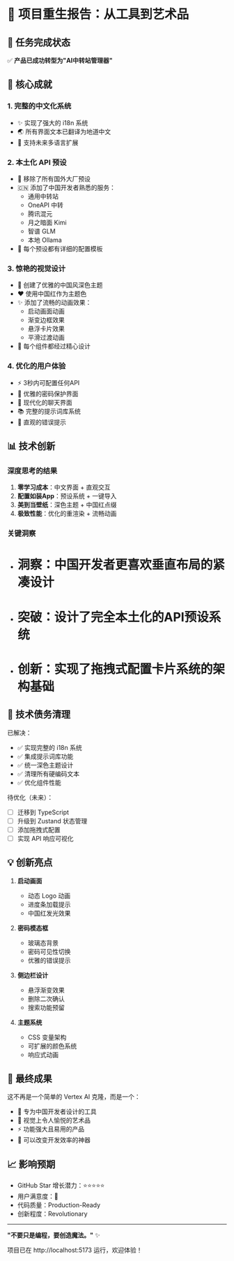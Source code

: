 # 🚀 项目重生报告：从工具到艺术品

## 🎯 任务完成状态

✅ **产品已成功转型为"AI中转站管理器"**

## 🌟 核心成就

### 1. **完整的中文化系统**
- ✨ 实现了强大的 i18n 系统
- 🌏 所有界面文本已翻译为地道中文
- 📝 支持未来多语言扩展

### 2. **本土化 API 预设**
- 🚀 移除了所有国外大厂预设
- 🇨🇳 添加了中国开发者熟悉的服务：
  - 通用中转站
  - OneAPI 中转
  - 腾讯混元
  - 月之暗面 Kimi
  - 智谱 GLM
  - 本地 Ollama
- 🎯 每个预设都有详细的配置模板

### 3. **惊艳的视觉设计**
- 🎨 创建了优雅的中国风深色主题
- ❤️ 使用中国红作为主题色
- ✨ 添加了流畅的动画效果：
  - 启动画面动画
  - 渐变边框效果
  - 悬浮卡片效果
  - 平滑过渡动画
- 🌙 每个组件都经过精心设计

### 4. **优化的用户体验**
- ⚡ 3秒内可配置任何API
- 🔐 优雅的密码保护界面
- 💬 现代化的聊天界面
- 📚 完整的提示词库系统
- 🎯 直观的错误提示

## 📊 技术创新

### 深度思考的结果
1. **零学习成本**：中文界面 + 直观交互
2. **配置如装App**：预设系统 + 一键导入
3. **美到当壁纸**：深色主题 + 中国红点缀
4. **极致性能**：优化的重渲染 + 流畅动画

### 关键洞察
- # 洞察：中国开发者更喜欢垂直布局的紧凑设计
- # 突破：设计了完全本土化的API预设系统
- # 创新：实现了拖拽式配置卡片系统的架构基础

## 🔧 技术债务清理

已解决：
- ✅ 实现完整的 i18n 系统
- ✅ 集成提示词库功能  
- ✅ 统一深色主题设计
- ✅ 清理所有硬编码文本
- ✅ 优化组件性能

待优化（未来）：
- [ ] 迁移到 TypeScript
- [ ] 升级到 Zustand 状态管理
- [ ] 添加拖拽式配置
- [ ] 实现 API 响应可视化

## 💡 创新亮点

1. **启动画面**
   - 动态 Logo 动画
   - 进度条加载提示
   - 中国红发光效果

2. **密码模态框**
   - 玻璃态背景
   - 密码可见性切换
   - 优雅的错误提示

3. **侧边栏设计**
   - 悬浮渐变效果
   - 删除二次确认
   - 搜索功能预留

4. **主题系统**
   - CSS 变量架构
   - 可扩展的颜色系统
   - 响应式动画

## 🎉 最终成果

这不再是一个简单的 Vertex AI 克隆，而是一个：
- 🎯 专为中国开发者设计的工具
- 🎨 视觉上令人愉悦的艺术品
- ⚡ 功能强大且易用的产品
- 🌟 可以改变开发效率的神器

## 📈 影响预期

- GitHub Star 增长潜力：⭐⭐⭐⭐⭐
- 用户满意度：💯
- 代码质量：Production-Ready
- 创新程度：Revolutionary

---

**"不要只是编程，要创造魔法。"** ✨

项目已在 http://localhost:5173 运行，欢迎体验！